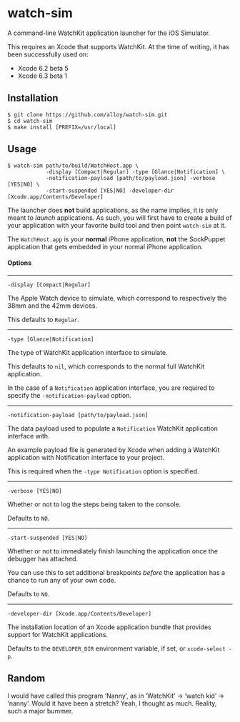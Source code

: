 # watch-sim

A command-line WatchKit application launcher for the iOS Simulator.

This requires an Xcode that supports WatchKit. At the time of writing, it has been successfully
used on:

* Xcode 6.2 beta 5
* Xcode 6.3 beta 1

## Installation

```
$ git clone https://github.com/alloy/watch-sim.git
$ cd watch-sim
$ make install [PREFIX=/usr/local]
```


## Usage

```
$ watch-sim path/to/build/WatchHost.app \
            -display [Compact|Regular] -type [Glance|Notification] \
            -notification-payload [path/to/payload.json] -verbose [YES|NO] \
            -start-suspended [YES|NO] -developer-dir [Xcode.app/Contents/Developer]
```

The launcher does **not** build applications, as the name implies, it is only meant to _launch_
applications. As such, you will first have to create a build of your application with your favorite
build tool and then point `watch-sim` at it.

The `WatchHost.app` is your **normal** iPhone application, **not** the SockPuppet application that
gets embedded in your normal iPhone application.


#### Options

---------------------------------------------------------------------------------------------------

`-display [Compact|Regular]`

The Apple Watch device to simulate, which correspond to respectively the 38mm and the 42mm devices.

This defaults to `Regular`.

---------------------------------------------------------------------------------------------------

`-type [Glance|Notification]`

The type of WatchKit application interface to simulate.

This defaults to `nil`, which corresponds to the normal full WatchKit application.

In the case of a `Notification` application interface, you are required to specify the
`-notification-payload` option.

---------------------------------------------------------------------------------------------------

`-notification-payload [path/to/payload.json]`

The data payload used to populate a `Notification` WatchKit application interface with.

An example payload file is generated by Xcode when adding a WatchKit application with Notification
interface to your project.

This is required when the `-type Notification` option is specified.

---------------------------------------------------------------------------------------------------

`-verbose [YES|NO]`

Whether or not to log the steps being taken to the console.

Defaults to `NO`.

---------------------------------------------------------------------------------------------------

`-start-suspended [YES|NO]`

Whether or not to immediately finish launching the application once the debugger has attached.

You can use this to set additional breakpoints _before_ the application has a chance to run any of
your own code.

Defaults to `NO`.

---------------------------------------------------------------------------------------------------

`-developer-dir [Xcode.app/Contents/Developer]`

The installation location of an Xcode application bundle that provides support for WatchKit
applications.

Defaults to the `DEVELOPER_DIR` environment variable, if set, or `xcode-select -p`.


## Random

I would have called this program ‘Nanny’, as in ‘WatchKit’ -> ‘watch kid’ -> ‘nanny’. Would it have
been a stretch? Yeah, I thought as much. Reality, such a major bummer.
